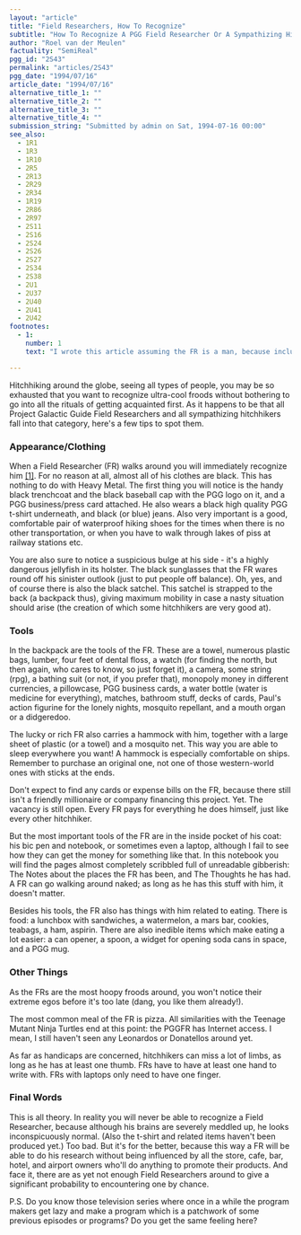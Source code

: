 ```yaml
---
layout: "article"
title: "Field Researchers, How To Recognize"
subtitle: "How To Recognize A PGG Field Researcher Or A Sympathizing Hitchhiker"
author: "Roel van der Meulen"
factuality: "SemiReal"
pgg_id: "2S43"
permalink: "articles/2S43"
pgg_date: "1994/07/16"
article_date: "1994/07/16"
alternative_title_1: ""
alternative_title_2: ""
alternative_title_3: ""
alternative_title_4: ""
submission_string: "Submitted by admin on Sat, 1994-07-16 00:00"
see_also:
  - 1R1
  - 1R3
  - 1R10
  - 2R5
  - 2R13
  - 2R29
  - 2R34
  - 1R19
  - 2R86
  - 2R97
  - 2S11
  - 2S16
  - 2S24
  - 2S26
  - 2S27
  - 2S34
  - 2S38
  - 2U1
  - 2U37
  - 2U40
  - 2U41
  - 2U42
footnotes: 
  - 1:
    number: 1
    text: "I wrote this article assuming the FR is a man, because including all the alternatives (woman, mouse, etc.) would take up too much space. I have the impression most FRs are male, so I feel justified by that. I&apos;m sorry if anyone disagrees with that. To make it up I promise to write another article with a woman or a mouse or other as the subject."

---
```

<div>
<p>Hitchhiking around the globe, seeing all types of people, you may be so exhausted that you want to recognize ultra-cool froods without bothering to go into all the rituals of getting acquainted first. As it happens to be that all Project Galactic Guide Field Researchers and all sympathizing hitchhikers fall into that category, here's a few tips to spot them.</p>
<h3>Appearance/Clothing</h3>
<p>When a Field Researcher (FR) walks around you will immediately recognize him <a href="#footnote-body.1" name="footnote-link.1" class="footnote-link">[1]</a>. For no reason at all, almost all of his clothes are black. This has nothing to do with Heavy Metal. The first thing you will notice is the handy black trenchcoat and the black baseball cap with the PGG logo on it, and a PGG business/press card attached. He also wears a black high quality PGG t-shirt underneath, and black (or blue) jeans. Also very important is a good, comfortable pair of waterproof hiking shoes for the times when there is no other transportation, or when you have to walk through lakes of piss at railway stations etc.</p>
<p>You are also sure to notice a suspicious bulge at his side - it's a highly dangerous jellyfish in its holster. The black sunglasses that the FR wares round off his sinister outlook (just to put people off balance). Oh, yes, and of course there is also the black satchel. This satchel is strapped to the back (a backpack thus), giving maximum mobility in case a nasty situation should arise (the creation of which some hitchhikers are very good at).</p>
<h3>Tools</h3>
<p>In the backpack are the tools of the FR. These are a towel, numerous plastic bags, lumber, four feet of dental floss, a watch (for finding the north, but then again, who cares to know, so just forget it), a camera, some string (rpg), a bathing suit (or not, if you prefer that), monopoly money in different currencies, a pillowcase, PGG business cards, a water bottle (water is medicine for everything), matches, bathroom stuff, decks of cards, Paul's action figurine for the lonely nights, mosquito repellant, and a mouth organ or a didgeredoo.</p>
<p>The lucky or rich FR also carries a hammock with him, together with a large sheet of plastic (or a towel) and a mosquito net. This way you are able to sleep everywhere you want! A hammock is especially comfortable on ships. Remember to purchase an original one, not one of those western-world ones with sticks at the ends.</p>
<p>Don't expect to find any cards or expense bills on the FR, because there still isn't a friendly millionaire or company financing this project. Yet. The vacancy is still open. Every FR pays for everything he does himself, just like every other hitchhiker.</p>
<p>But the most important tools of the FR are in the inside pocket of his coat: his bic pen and notebook, or sometimes even a laptop, although I fail to see how they can get the money for something like that. In this notebook you will find the pages almost completely scribbled full of unreadable gibberish: The Notes about the places the FR has been, and The Thoughts he has had. A FR can go walking around naked; as long as he has this stuff with him, it doesn't matter.</p>
<p>Besides his tools, the FR also has things with him related to eating. There is food: a lunchbox with sandwiches, a watermelon, a mars bar, cookies, teabags, a ham, aspirin. There are also inedible items which make eating a lot easier: a can opener, a spoon, a widget for opening soda cans in space, and a PGG mug.</p>
<h3>Other Things</h3>
<p>As the FRs are the most hoopy froods around, you won't notice their extreme egos before it's too late (dang, you like them already!).</p>
<p>The most common meal of the FR is pizza. All similarities with the Teenage Mutant Ninja Turtles end at this point: the PGGFR has Internet access. I mean, I still haven't seen any Leonardos or Donatellos around yet.</p>
<p>As far as handicaps are concerned, hitchhikers can miss a lot of limbs, as long as he has at least one thumb. FRs have to have at least one hand to write with. FRs with laptops only need to have one finger.</p>
<h3>Final Words</h3>
<p>This is all theory. In reality you will never be able to recognize a Field Researcher, because although his brains are severely meddled up, he looks inconspicuously normal. (Also the t-shirt and related items haven't been produced yet.) Too bad. But it's for the better, because this way a FR will be able to do his research without being influenced by all the store, cafe, bar, hotel, and airport owners who'll do anything to promote their products. And face it, there are as yet not enough Field Researchers around to give a significant probability to encountering one by chance.</p>
<p>P.S. Do you know those television series where once in a while the program makers get lazy and make a program which is a patchwork of some previous episodes or programs? Do you get the same feeling here?</p>
</div>
